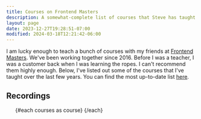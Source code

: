 ```yaml
---
title: Courses on Frontend Masters
description: A somewhat-complete list of courses that Steve has taught with Frontend Masters.
layout: page
date: 2023-12-27T19:28:51-07:00
modified: 2024-03-18T12:21:42-06:00
---
```


<script>
	import courses from '$lib/courses';
	import Card from '$lib/components/card.svelte';
</script>

I am lucky enough to teach a bunch of courses with my friends at [Frontend Masters](https://frontendmasters.com). We've been working together since 2016. Before I was a teacher, I was a customer back when I was learning the ropes. I can't recommend them highly enough. Below, I've listed out some of the courses that I've taught over the last few years. You can find the most up-to-date list [here](https://frontendmasters.com/teachers/steve-kinney/).

## Recordings

<ul class="grid gap-10 sm:grid-cols-2 lg:grid-cols-3 not-prose">
	{#each courses as course}
		<Card title={course.title} description={course.description} url={course.href} as="li" />
	{/each}
</ul>
